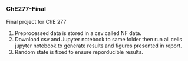 ### ChE277-Final
Final project for ChE 277
1. Preprocessed data is stored in a csv called NF data.
2. Download csv and Jupyter notebook to same folder then run all cells jupyter notebook to generate results and figures presented in report.
3. Random state is fixed to ensure reporducible results.
